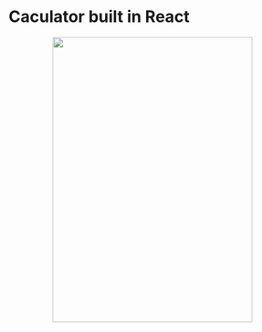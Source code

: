 # Caculator built in React

<p align="center">
    <img src="https://github.com/Tim0308/Caculator_in_react/assets/149659039/3850fbfc-0480-40b7-9f94-e6d479aa6353" width="350" height="500">
</p>


